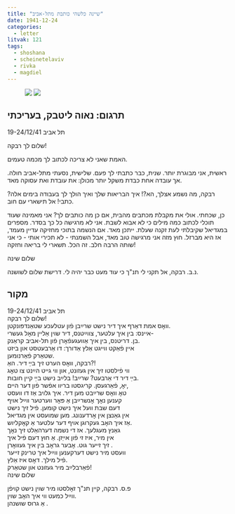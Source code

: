 ```yaml
---
title: "שיינה כלשהי כותבת מתל-אביב"
date: 1941-12-24
categories:
  - letter
litvak: 121
tags:
  - shoshana
  - scheinetelaviv
  - rivka
  - magdiel
---
```


<figure class="half">
    <a  href="/pupko-papers/assets/images/1941-12-24-shoshana-1.jpg">
    <img src="/pupko-papers/assets/images/1941-12-24-shoshana-1.jpg"></a>
    <a  href="/pupko-papers/assets/images/1941-12-24-shoshana-2.jpg">
    <img src="/pupko-papers/assets/images/1941-12-24-shoshana-2.jpg"></a>
</figure>

## תרגום: נאוה ליטבק, בעריכתי
תל אביב 19-24/12/41

שלום לך רבקה!

האמת שאני לא צריכה לכתוב לך מכמה טעמים.

ראשית, אני מבוגרת יותר. שנית, כבר כתבתי לך פעם. שלישית, נסעתי מתל-אביב חולה.
אך עובדה אחת כבדת משקל יותר מכולן: את עובדת ואת עסוקה מאד.

רבקה, מה נשמע אצלך, הא?!
איך הבריאות שלך ואיך הולך לך בעבודה  בימים אלה?
כתבי! אל תישארי עם חוב.

כן, שכחתי. אולי את מקבלת מכתבים מהבית, אם כן מה כותבים לך? אני מאמינה שעוד תוכלי
לכתוב כמה מילים כי לא אבוא לשבת. אני לא מרגישה כל כך בסדר. מספרים במגדיאל
שקיבלתי לעת זקנה שעלת. ייתכן מאד. אם הנשמה בתוכי מחזיקה עדיין מעמד, אז היא מברזל.
חוץ מזה אני מרגישה טוב מאד, אבל השמנתי - לא תכירי אותי - כי אני שותה הרבה חלב. זה הכל.
תשארי לי בריאה וחזקה!

שלום שינה

נ.ב. רבקה, אל תקני לי תנ"ך כי עוד מעט כבר יהיה לי.
דרישת שלום לשושנה.

## מקור
תל אביב 19-24/12/41  
שלום לך רבקה!  
וואׇס אמת דאַרף איך דיר נישט שרײַבן פֿון עטלעכע שטאַנדפּונקטן.  
איינס: בין איך עלטער, צווײַטנס, דיר שוין אַליין מאׇל געשרי-  
בן. דריטנס, בין איך אַוועגעפֿאׇרן פֿון תל-אביב קראַנק.  
איין פֿאַקט ווייגט אַלץ אַדורך: דו  אַרבעטסט און ביזט  
שטאַרק פֿאַרנומען.  
רבקה, וואׇס הערט זיך בײַ דיר. האַ?!  
ווי פֿילסטו זיך אין געזונט, און ווי גייט הײַנט צו טאׇג  
בײַ דיר די אַרבעט? שרײַב! בלײַב נישט בײַ קיין חובות.  
יאׇ, פֿאַרגעסן. קריגסטו בריוו  אפֿשר פֿון דער היים,  
טאׇ וואׇס שרײַבט מען דיר. איך גלויב אַז דו וועסט  
קענען נאׇך אׇנשרײַבן אַ פּאׇר ווערטער ווײַל אויף  
דעם שבת וועל איך נישט קומען. פֿיל זיך נישט  
אין גאַנצן אין אׇרדענונג. מען שמועסט אין מגדיאל  
אַז איך האׇב געקרוגן אויף דער עלטער אַ קאׇקליוש.  
גאַנץ מעגלעך. אז די נשמה דערהאַלט זיך נאׇך  
אין מיר, איז זי פֿון אייַזן. אַ חוץ דעם פֿיל איך  
זיך זייער גוט. אׇבער גראׇב בין איך געוואׇרן .  
וועסט מיר נישט דערקענען ווײַל איך טרינק זייער  
פֿיל מילך. דאׇס איז אַלץ.  
פֿאַרבלײַב מיר געזונט און שטאַרק!  
שלום שינה  

פ.ס. רבקה, קײן תנ"ך זאׇלסטו מיר שוין נישט קויפֿן  
ווײַל כמעט ווי איך האׇב שוין.  
אַ גרוס שושנהן .  

